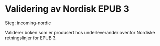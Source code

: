 # Validering av Nordisk EPUB 3

Steg: incoming-nordic

Validerer boken som er produsert hos underleverandør ovenfor Nordiske retningslinjer for EPUB 3.

